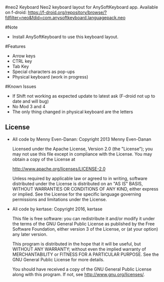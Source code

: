 #neo2 Keyboard
Neo2 keyboard layout for AnySoftKeyboard app.
Available on f-droid:
https://f-droid.org/repository/browse/?fdfilter=neo&fdid=com.anysoftkeyboard.languagepack.neo

#Note
* Install AnySoftKeyboard to use this keyboard layout.

#Features
* Arrow keys
* CTRL key
* Tab Key
* Special characters as pop-ups
* Physical keyboard (work in progress)

#Known Issues
* If Shift not working as expected update to latest ask (F-droid not up to date and will bug)
* No Mod 3 and 4
* The only thing changed in physical keyboard are the letters


License
-------

* All code by  Menny Even-Danan:
    Copyright 2013 Menny Even-Danan
    
    Licensed under the Apache License, Version 2.0 (the "License");
    you may not use this file except in compliance with the License.
    You may obtain a copy of the License at
    
    http://www.apache.org/licenses/LICENSE-2.0
    
    Unless required by applicable law or agreed to in writing, software
    distributed under the License is distributed on an "AS IS" BASIS,
    WITHOUT WARRANTIES OR CONDITIONS OF ANY KIND, either express or implied.
    See the License for the specific language governing permissions and
    limitations under the License.
    
* All code by kertase:
    Copyright 2016, kertase

    This file is free software: you can redistribute it and/or modify
    it under the terms of the GNU General Public License as published by
    the Free Software Foundation, either version 3 of the License, or
    (at your option) any later version.

    This program is distributed in the hope that it will be useful,
    but WITHOUT ANY WARRANTY; without even the implied warranty of
    MERCHANTABILITY or FITNESS FOR A PARTICULAR PURPOSE.  See the
    GNU General Public License for more details.

    You should have received a copy of the GNU General Public License    
    along with this program.  If not, see <http://www.gnu.org/licenses/>.

